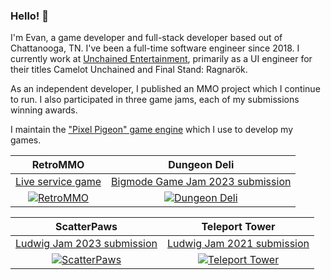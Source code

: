 ### Hello! 👋

I'm Evan, a game developer and full-stack developer based out of Chattanooga, TN. I've been a full-time software engineer since 2018. I currently work at [Unchained Entertainment](https://www.unchained-entertainment.com), primarily as a UI engineer for their titles Camelot Unchained and Final Stand: Ragnarök.

As an independent developer, I published an MMO project which I continue to run. I also participated in three game jams, each of my submissions winning awards.

I maintain the ["Pixel Pigeon" game engine](https://github.com/evannorton/pixel-pigeon) which I use to develop my games.

RetroMMO | Dungeon Deli
:-------------------------:|:-------------------------:
| [Live service game](https://retro-mmo.com) | [Bigmode Game Jam 2023 submission](https://itch.io/jam/bigmode-2023/rate/2421852)
| [![RetroMMO](https://img.itch.zone/aW1nLzcyMzU1ODUucG5n/315x250%23c/Ciyyjl.png)](https://retro-mmo.com/play) | [![Dungeon Deli](https://img.itch.zone/aW1nLzE0MzMzNjI1LnBuZw==/315x250%23c/A2C2Xu.png)](https://evanmmo.itch.io/dungeon-deli)

ScatterPaws | Teleport Tower
:-------------------------:|:-------------------------:
| [Ludwig Jam 2023 submission](https://itch.io/jam/ludwig-2023/rate/1941466) | [Ludwig Jam 2021 submission](https://itch.io/jam/ludwig-2021/rate/1250346)
| [![ScatterPaws](https://img.itch.zone/aW1nLzExNDI5MTYyLnBuZw==/315x250%23c/yeGszs.png)](https://evanmmo.itch.io/scatterpaws) | [![Teleport Tower](https://img.itch.zone/aW1nLzcyODYyOTkucG5n/315x250%23c/58pusG.png)](https://evanmmo.itch.io/teleport-tower)
